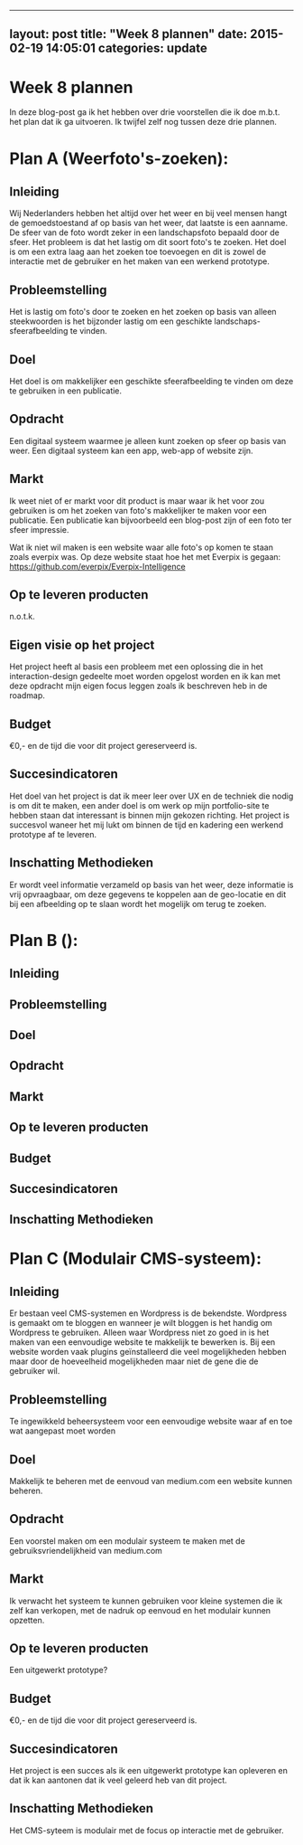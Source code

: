 
---
layout: post
title:  "Week 8 plannen"
date:   2015-02-19 14:05:01
categories: update
---

# Week 8 plannen
In deze blog-post ga ik het hebben over drie voorstellen die ik doe m.b.t. het plan dat ik ga uitvoeren. Ik twijfel zelf nog tussen deze drie plannen.

# Plan A (Weerfoto's-zoeken):

## Inleiding
Wij Nederlanders hebben het altijd over het weer en bij veel mensen hangt de gemoedstoestand af op basis van het weer, dat laatste is een aanname. De sfeer van de foto wordt zeker in een landschapsfoto bepaald door de sfeer. Het probleem is dat het lastig om dit soort foto's te zoeken. Het doel is om een extra laag aan het zoeken toe toevoegen en dit is zowel de interactie met de gebruiker en het maken van een werkend prototype.
  
## Probleemstelling
Het is lastig om foto's door te zoeken en het zoeken op basis van alleen steekwoorden is het bijzonder lastig om een geschikte landschaps-sfeerafbeelding te vinden.

## Doel
Het doel is om makkelijker een geschikte sfeerafbeelding te vinden om deze te gebruiken in een publicatie.

## Opdracht
Een digitaal systeem waarmee je alleen kunt zoeken op sfeer op basis van weer. Een digitaal systeem kan een app, web-app of website zijn. 

## Markt
Ik weet niet of er markt voor dit product is maar waar ik het voor zou gebruiken is om het zoeken van foto's makkelijker te maken voor een publicatie. Een publicatie kan bijvoorbeeld een blog-post zijn of een foto ter sfeer impressie.

Wat ik niet wil maken is een website waar alle foto's op komen te staan zoals everpix was. Op deze website staat hoe het met Everpix is gegaan: https://github.com/everpix/Everpix-Intelligence

## Op te leveren producten
n.o.t.k.

## Eigen visie op het project
Het project heeft al basis een probleem met een oplossing die in het interaction-design gedeelte moet worden opgelost worden en ik kan met deze opdracht mijn eigen focus leggen zoals ik beschreven heb in de roadmap.

## Budget
€0,- en de tijd die voor dit project gereserveerd is.

## Succesindicatoren
Het doel van het project is dat ik meer leer over UX en de techniek die nodig is om dit te maken, een ander doel is om werk op mijn portfolio-site te hebben staan dat interessant is binnen mijn gekozen richting. Het project is succesvol waneer het mij lukt om binnen de tijd en kadering een werkend prototype af te leveren.

## Inschatting Methodieken 
Er wordt veel informatie verzameld op basis van het weer, deze informatie is vrij opvraagbaar, om deze gegevens te koppelen aan de geo-locatie en dit bij een afbeelding op te slaan wordt het mogelijk om terug te zoeken.

# Plan B ():

## Inleiding

## Probleemstelling

## Doel

## Opdracht

## Markt

## Op te leveren producten

## Budget

## Succesindicatoren


## Inschatting Methodieken 



# Plan C (Modulair CMS-systeem):

## Inleiding
Er bestaan veel CMS-systemen en Wordpress is de bekendste. Wordpress is gemaakt om te bloggen en wanneer je wilt bloggen is het handig om Wordpress te gebruiken. Alleen waar Wordpress niet zo goed in is het maken van een eenvoudige website te makkelijk te bewerken is. Bij een website worden vaak plugins geïnstalleerd die veel mogelijkheden hebben maar door de hoeveelheid mogelijkheden maar niet de gene die de gebruiker wil. 

## Probleemstelling
Te ingewikkeld beheersysteem voor een eenvoudige website waar af en toe wat aangepast moet worden

## Doel
Makkelijk te beheren met de eenvoud van medium.com een website kunnen beheren.

## Opdracht
Een voorstel maken om een modulair systeem te maken met de gebruiksvriendelijkheid van medium.com

## Markt
Ik verwacht het systeem te kunnen gebruiken voor kleine systemen die ik zelf kan verkopen, met de nadruk op eenvoud en het modulair kunnen opzetten.

## Op te leveren producten
Een uitgewerkt prototype?

## Budget
€0,- en de tijd die voor dit project gereserveerd is.

## Succesindicatoren
Het project is een succes als ik een uitgewerkt prototype kan opleveren en dat ik kan aantonen dat ik veel geleerd heb van dit project. 

## Inschatting Methodieken 
Het CMS-syteem is modulair met de focus op interactie met de gebruiker.

